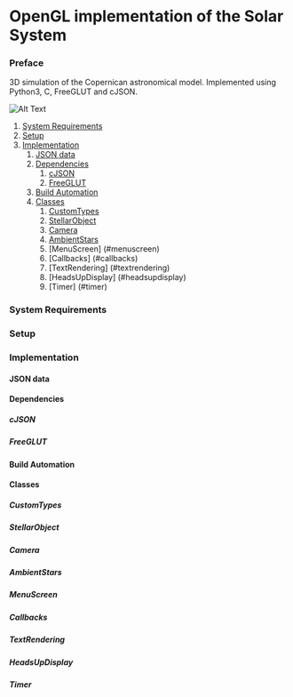 # OpenGL implementation of the Solar System

### Preface
3D simulation of the Copernican astronomical model. Implemented using Python3, C, FreeGLUT and cJSON.

![Alt Text](./media/exhibition.gif)


1. [System Requirements](#system-requirements)
2. [Setup](#setup)
3. [Implementation](#implementation)
    1. [JSON data](#json-data)
    2. [Dependencies](#dependencies)
        1. [cJSON](#cjson)
        2. [FreeGLUT](#freeglut)
    3. [Build Automation](#build-automation)
    4. [Classes](#classes)
        1. [CustomTypes](#customtypes)
        2. [StellarObject](#stellarobject)
        3. [Camera](#camera)
        4. [AmbientStars](#ambientstars)
        5. [MenuScreen] (#menuscreen)
        6. [Callbacks] (#callbacks)
        7. [TextRendering] (#textrendering)
        8. [HeadsUpDisplay] (#headsupdisplay)
        9. [Timer] (#timer)


### System Requirements



### Setup 



### Implementation



#### JSON data

#### Dependencies

##### cJSON

##### FreeGLUT



#### Build Automation


#### Classes

##### CustomTypes

##### StellarObject

##### Camera

##### AmbientStars

##### MenuScreen

##### Callbacks

##### TextRendering

##### HeadsUpDisplay

##### Timer
